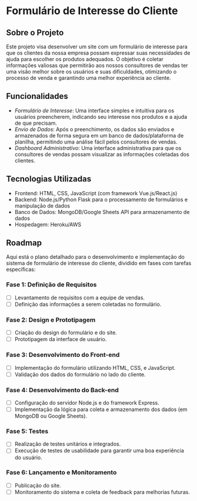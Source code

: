 # Formulário de Interesse do Cliente

## Sobre o Projeto

Este projeto visa desenvolver um site com um formulário de interesse para que os clientes da nossa empresa possam expressar suas necessidades de ajuda para escolher os produtos adequados. O objetivo é coletar informações valiosas que permitirão aos nossos consultores de vendas ter uma visão melhor sobre os usuários e suas dificuldades, otimizando o processo de venda e garantindo uma melhor experiência ao cliente.

## Funcionalidades

- *Formulário de Interesse*: Uma interface simples e intuitiva para os usuários preencherem, indicando seu interesse nos produtos e a ajuda de que precisam.
- *Envio de Dados*: Após o preenchimento, os dados são enviados e armazenados de forma segura em um banco de dados/plataforma de planilha, permitindo uma análise fácil pelos consultores de vendas.
- *Dashboard Administrativo*: Uma interface administrativa para que os consultores de vendas possam visualizar as informações coletadas dos clientes.

## Tecnologias Utilizadas

- Frontend: HTML, CSS, JavaScript (com framework Vue.js/React.js)
- Backend: Node.js/Python Flask para o processamento de formulários e manipulação de dados
- Banco de Dados: MongoDB/Google Sheets API para armazenamento de dados
- Hospedagem: Heroku/AWS

## Roadmap

Aqui está o plano detalhado para o desenvolvimento e implementação do sistema de formulário de interesse do cliente, dividido em fases com tarefas específicas:

### Fase 1: Definição de Requisitos
- [ ] Levantamento de requisitos com a equipe de vendas.
- [ ] Definição das informações a serem coletadas no formulário.

### Fase 2: Design e Prototipagem
- [ ] Criação do design do formulário e do site.
- [ ] Prototipagem da interface de usuário.

### Fase 3: Desenvolvimento do Front-end
- [ ] Implementação do formulário utilizando HTML, CSS, e JavaScript.
- [ ] Validação dos dados do formulário no lado do cliente.

### Fase 4: Desenvolvimento do Back-end
- [ ] Configuração do servidor Node.js e do framework Express.
- [ ] Implementação da lógica para coleta e armazenamento dos dados (em MongoDB ou Google Sheets).

### Fase 5: Testes
- [ ] Realização de testes unitários e integrados.
- [ ] Execução de testes de usabilidade para garantir uma boa experiência do usuário.

### Fase 6: Lançamento e Monitoramento
- [ ] Publicação do site.
- [ ] Monitoramento do sistema e coleta de feedback para melhorias futuras.